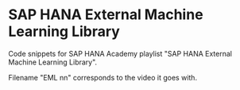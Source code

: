 SAP HANA External Machine Learning Library
==========================================

Code snippets for SAP HANA Academy playlist "SAP HANA External Machine Learning Library".

Filename "EML nn" corresponds to the video it goes with.
